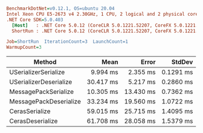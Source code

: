 ``` ini

BenchmarkDotNet=v0.12.1, OS=ubuntu 20.04
Intel Xeon CPU E5-2673 v4 2.30GHz, 1 CPU, 2 logical and 2 physical cores
.NET Core SDK=5.0.403
  [Host]   : .NET Core 5.0.12 (CoreCLR 5.0.1221.52207, CoreFX 5.0.1221.52207), X64 RyuJIT
  ShortRun : .NET Core 5.0.12 (CoreCLR 5.0.1221.52207, CoreFX 5.0.1221.52207), X64 RyuJIT

Job=ShortRun  IterationCount=3  LaunchCount=1  
WarmupCount=3  

```
|                 Method |      Mean |     Error |    StdDev |
|----------------------- |----------:|----------:|----------:|
|   USerializerSerialize |  9.994 ms |  2.355 ms | 0.1291 ms |
| USerializerDeserialize | 30.417 ms |  5.217 ms | 0.2860 ms |
|   MessagePackSerialize | 10.305 ms | 13.430 ms | 0.7362 ms |
| MessagePackDeserialize | 33.234 ms | 19.560 ms | 1.0722 ms |
|         CerasSerialize | 59.015 ms | 25.715 ms | 1.4095 ms |
|       CerasDeserialize | 61.708 ms | 28.058 ms | 1.5379 ms |
